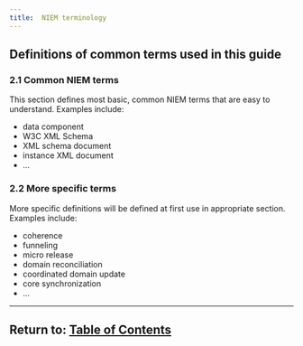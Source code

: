 ```yaml
---
title:  NIEM terminology
---
```


## Definitions of common terms used in this guide 

### 2.1 Common NIEM terms
This section defines most basic, common NIEM terms that are easy to understand.
Examples include:

- data component
- W3C XML Schema
- XML schema document
- instance XML document
- ...

### 2.2 More specific terms

More specific definitions will be defined at first use in appropriate section.
Examples include:

- coherence
- funneling
- micro release
- domain reconciliation
- coordinated domain update
- core synchronization
- ...

----

## Return to:  [Table of Contents](./index)

